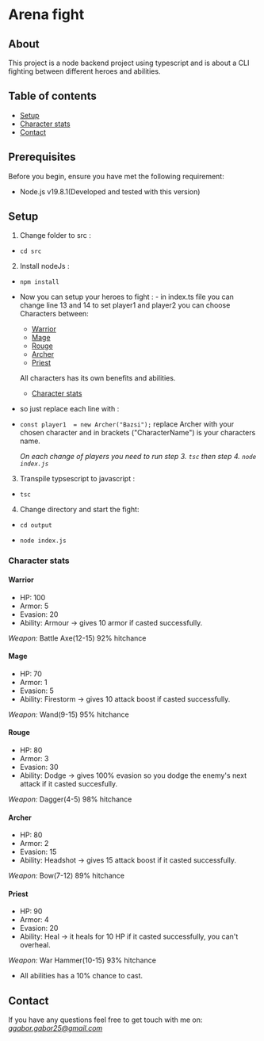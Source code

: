 # Arena fight

## About

This project is a node backend project using typescript and is about a CLI fighting between different heroes and abilities.

## Table of contents

- [Setup](#setup)
- [Character stats](#character-stats)
- [Contact](#contact)

## Prerequisites

Before you begin, ensure you have met the following requirement:

- Node.js v19.8.1(Developed and tested with this version)

## Setup

1. Change folder to src :

- ```
  cd src
  ```

2. Install nodeJs :

- ```
  npm install
  ```

- Now you can setup your heroes to fight : - in index.ts file you can change line 13 and 14 to set player1 and player2
  you can choose Characters between:

  - [Warrior](#warrior)
  - [Mage](#mage)
  - [Rouge](#rouge)
  - [Archer](#archer)
  - [Priest](#priest)

  All characters has its own benefits and abilities.

  - [Character stats](#character-stats)

- so just replace each line with :
- `const player1  = new Archer("Bazsi");`
  replace Archer with your chosen character and in brackets ("CharacterName") is your characters name.

  _On each change of players you need to run step 3. `tsc` then step 4. `node index.js`_

3. Transpile typsescript to javascript :

- ```
  tsc
  ```

4. Change directory and start the fight:

- ```
  cd output
  ```

- ```
  node index.js
  ```

### Character stats

#### Warrior

- HP: 100
- Armor: 5
- Evasion: 20
- Ability: Armour &rarr; gives 10 armor if casted successfully.

_Weapon:_ Battle Axe(12-15) 92% hitchance

#### Mage

- HP: 70
- Armor: 1
- Evasion: 5
- Ability: Firestorm &rarr; gives 10 attack boost if casted successfully.

_Weapon:_ Wand(9-15) 95% hitchance

#### Rouge

- HP: 80
- Armor: 3
- Evasion: 30
- Ability: Dodge &rarr; gives 100% evasion so you dodge the enemy's next attack if it casted succesfully.

_Weapon:_ Dagger(4-5) 98% hitchance

#### Archer

- HP: 80
- Armor: 2
- Evasion: 15
- Ability: Headshot &rarr; gives 15 attack boost if it casted successfully.

_Weapon:_ Bow(7-12) 89% hitchance

#### Priest

- HP: 90
- Armor: 4
- Evasion: 20
- Ability: Heal &rarr; it heals for 10 HP if it casted successfully, you can't overheal.

_Weapon:_ War Hammer(10-15) 93% hitchance

- All abilities has a 10% chance to cast.

## Contact

If you have any questions feel free to get touch with me on: *ggabor.gabor25@gmail.com*
